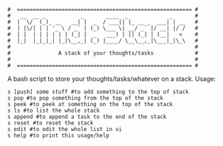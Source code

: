 
    #  ======================================================= #
    #   __  __ _           _       ____  _             _       #
    #  |  \/  (_)_ __   __| |  _  / ___|| |_ __ _  ___| | __   #
    #  | |\/| | | '_ \ / _` | (_) \___ \| __/ _` |/ __| |/ /   #
    #  | |  | | | | | | (_| |  _   ___) | || (_| | (__|   <    #
    #  |_|  |_|_|_| |_|\__,_| (_) |____/ \__\__,_|\___|_|\_\   #
    #                                                          #
    #               A stack of your thoughts/tasks             #
    #                                                          #
    #  ======================================================= #

A bash script to store your thoughts/tasks/whatever on a stack. Usage:

    s [push] some stuff #to add something to the top of stack
    s pop #to pop something from the top of the stack
    s peek #to peek at something on the top of the stack
    s ls #to list the whole stack
    s append #to append a task to the end of the stack
    s reset #to reset the stack
    s edit #to edit the whole list in vi
    s help #to print this usage/help

